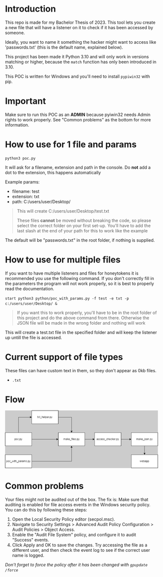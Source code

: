 # Introduction
This repo is made for my Bachelor Thesis of 2023.
This tool lets you create a new file that will have a listener on it to check if it has been accessed by someone.

Ideally, you want to name it something the hacker might want to access like 'passwords.txt' (this is the default name, explained below).

This project has been made it Python 3.10 and will only work in versions matching or higher, because the `match` function has only been introduced in 3.10.

This POC is written for Windows and you'll need to install `pypiwin32` with pip.

# Important
Make sure to run this POC as an **ADMIN** because pyiwin32 needs Admin rights to work properly.
See "Common problems" as the bottom for more information.

# How to use for 1 file and params

`python3 poc.py`

It will ask for a filename, extension and path in the console.
Do **not** add a dot to the extension, this happens automatically

Example params:
- filename: test
- extension: txt
- path: C:/users/user/Desktop/

> This will create C:/users/user/Desktop/test.txt
>
> These files **cannot** be moved without breaking the code, so please select the correct folder on your first set-up.
> You'll have to add the last slash at the end of your path for this to work like the example

The default will be "passwords.txt" in the root folder, if nothing is supplied.

# How to use for multiple files

If you want to have multiple listeners and files for honeytokens it is recommended you use the following command. If you don't correctly fill in the parameters the program will not work properly, so it is best to properly read the documentation.

`start python3 python/poc_with_params.py -f test -e txt -p c:/users/user/Desktop/ &`

>If you want this to work properly, you'll have to be in the root folder of this project and do the above command from there. Otherwise the JSON file will be made in the wrong folder and nothing will work

This will create a test.txt file in the specified folder and will keep the listener up untill the file is accessed.

# Current support of file types
These files can have custom text in them, so they don't appear as 0kb files.
- `.txt`

# Flow
![](flow.png)

# Common problems
Your files might not be audited out of the box. The fix is:
Make sure that auditing is enabled for file access events in the Windows security policy. You can do this by following these steps:
1. Open the Local Security Policy editor (secpol.msc).
2. Navigate to Security Settings > Advanced Audit Policy Configuration > Audit Policies > Object Access.
3. Enable the "Audit File System" policy, and configure it to audit "Success" events.
4. Click Apply and OK to save the changes.
Try accessing the file as a different user, and then check the event log to see if the correct user name is logged.

*Don't forget to force the policy after it has been changed with `gpupdate /force`*